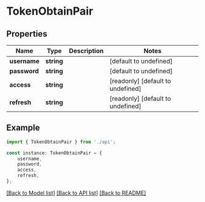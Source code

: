 # TokenObtainPair


## Properties

Name | Type | Description | Notes
------------ | ------------- | ------------- | -------------
**username** | **string** |  | [default to undefined]
**password** | **string** |  | [default to undefined]
**access** | **string** |  | [readonly] [default to undefined]
**refresh** | **string** |  | [readonly] [default to undefined]

## Example

```typescript
import { TokenObtainPair } from './api';

const instance: TokenObtainPair = {
    username,
    password,
    access,
    refresh,
};
```

[[Back to Model list]](../README.md#documentation-for-models) [[Back to API list]](../README.md#documentation-for-api-endpoints) [[Back to README]](../README.md)
